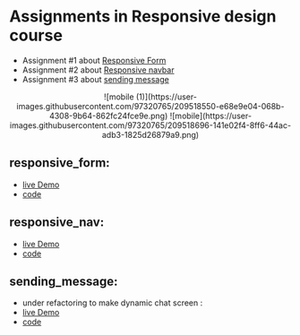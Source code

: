 # Assignments in Responsive design course 

- Assignment #1 about [Responsive Form](#responsive_form)
- Assignment #2 about [Responsive navbar](#responsive_nav)
- Assignment #3 about [sending message](#sending_message)

<p align="center">
![mobile (1)](https://user-images.githubusercontent.com/97320765/209518550-e68e9e04-068b-4308-9b64-862fc24fce9e.png)
 ![mobile](https://user-images.githubusercontent.com/97320765/209518696-141e02f4-8ff6-44ac-adb3-1825d26879a9.png)
<p>

## responsive_form:
  - [live Demo](https://mohamedyahia831.github.io/ITI-Training/Responsive%20Web/Form/)
  - [code](https://github.com/MohamedYahia831/ITI-Training/blob/main/Responsive%20Web/Form/)
  
  
  ## responsive_nav:
  - [live Demo](https://mohamedyahia831.github.io/ITI-Training/Responsive%20Web/NavBar/index.html)
  - [code](https://github.com/MohamedYahia831/ITI-Training/blob/main/Responsive%20Web/NavBar/)


## sending_message:
  - under refactoring to make dynamic chat screen :
  - [live Demo](https://mohamedyahia831.github.io/ITI-Training/Responsive%20Web/InputMessage/index.html)
  - [code](https://github.com/MohamedYahia831/ITI-Training/blob/main/Responsive%20Web/InputMessage/)
